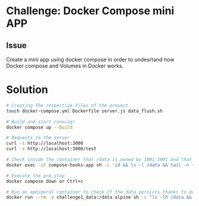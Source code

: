 # Challenge: Docker Compose mini APP

## Issue
Create a mini app using docker compose in order to undesrtand how Docker compose and Volumes in Docker works.

# Solution

```bash
# Creating The respective files of the proyect
touch docker-compose.yml Dockerfile server.js data_flush.sh

# Build and start running!
docker compose up --build

# Requests to the server
curl -s http://localhost:3000
curl -s http://localhost:3000/test

# Check inside the container that /data is owned by 1001:1001 and that events.log exists
docker exec -it compose-hooks-app sh -c 'id && ls -l /data && tail -n +1 /data/events.log || true'

# Execute the pre-stop
docker compose down or Ctrl+c

# Run an ephimeral container to check if the data persists thanks to docker volumes
docker run --rm -v challenge1_data:/data alpine sh -c "ls -lh /data && cat /data/flush.info || true"
```
